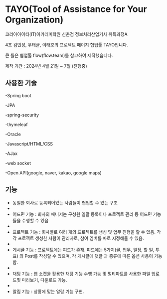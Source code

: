 # TAYO(Tool of Assistance for Your Organization)
코리아아이티(IT)아카데미학원 신촌점 정보처리산업기사 취득과정A 

4조 김민성, 우태균, 이태호의 프로젝트 페이지 협업툴 TAYO입니다.


큰 틀은 협업툴 flow(flow.team)를 참고하여 제작했습니다.

제작 기간 : 2024년 4월 21일 ~ 7월 (진행중)

## 사용한 기술
-Spring boot

-JPA

-spring-security

-thymeleaf

-Oracle

-Javascript/HTML/CSS

-AJax

-web socket

-Open API(google, naver, kakao, google maps)


## 기능
- 동일한 회사로 등록되어있는 사람들이 협업할 수 있는 구조
- 
- 어드민 기능 : 회사의 매니저는 구성원 일괄 등록이나 프로젝트 관리 등 어드민 기능들을 수행할 수 있음
- 
- 프로젝트 기능 : 회사별로 여러 개의 프로젝트를 생성 및 업무 진행을 할 수 있음. 각각 프로젝트 생성한 사람이 관리자로, 참여 멤버를 따로 지정해둘 수 있음.
- 
- 게시글 기능 : 프로젝트에는 피드가 존재. 피드에는 5가지(글, 업무, 일정, 할 일, 투표) 의 Post를 작성할 수 있으며, 각 게시글에 댓글 과 종류에 따른 옵션 사용이 가능함.
- 
- 채팅 기능 : 웹 소켓을 활용한 채팅 기능 수행 가능 및 멀티파트를 사용한 파일 업로드및 미리보기, 다운로드 가능.
- 
- 알림 기능 : 상황에 맞는 알람 기능 구현.
  
